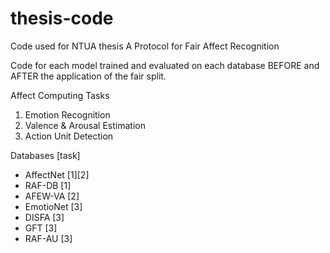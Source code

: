 # thesis-code
Code used for NTUA thesis
A Protocol for Fair Affect Recognition


Code for each model trained and evaluated on each database BEFORE and AFTER the application of the fair split.

Affect Computing Tasks
1. Emotion Recognition
2. Valence & Arousal Estimation
3. Action Unit Detection

Databases [task]
  - AffectNet [1][2]
  - RAF-DB [1]
  - AFEW-VA [2]
  - EmotioNet [3]
  - DISFA [3]
  - GFT [3]
  - RAF-AU [3]
  
